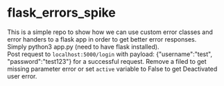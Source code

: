 # flask_errors_spike

This is a simple repo to show how we can use custom error classes and error handers to a flask app in order to get better error responses.  
Simply python3 app.py (need to have flask installed).  
Post request to `localhost:5000/login` with payload: {"username":"test", "password":"test123"} for a successful request. Remove a filed to get missing parameter error or set `active` variable to False to get Deactivated user error.
